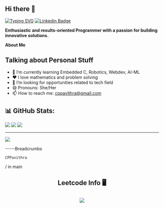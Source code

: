 ## Hi there 👋

[![Typing SVG](https://readme-typing-svg.demolab.com/?lines=Hey+there+👋,+I'm+Pavithra; )](https://git.io/typing-svg)
[![Linkedin Badge](https://img.shields.io/badge/-LinkedIn-0e76a8?style=flat-square&logo=Linkedin&logoColor=white)](https://linkedin.com/in/nikhilcp05)

**Enthusiastic and results-oriented Programmer with a passion for building innovative solutions.**

**About Me**


## **Talking about Personal Stuff**
- 🌱 I’m currently learning Embedded C, Robotics, Webdev, AI-ML
- ❤️  I love mathematics and problem solving
- 🤔 I’m looking for opportunities related to tech field
- 😄 Pronouns: She/Her
- 📫 How to reach me: cppavithra@gmail.com


## 📊 GitHub Stats:
![](https://github-readme-stats.vercel.app/api?username=CPPavithra&theme=blue-green&hide_border=false&include_all_commits=true&count_private=false)
![](https://github-readme-streak-stats.herokuapp.com/?user=CPPavithra&theme=blue-green&hide_border=false)
![](https://github-readme-stats.vercel.app/api/top-langs/?username=CPPavithra&theme=blue-green&hide_border=false&include_all_commits=true&count_private=false&layout=compact)



---
[![](https://visitcount.itsvg.in/api?id=CPPavithra&icon=2&color=0)](https://visitcount.itsvg.in)

-----Breadcrumbs

    CPPavithra

/
in
main

<div align="center"> 


<h2 align="center">Leetcode Info 🖥️ <h2>  
<p align="center">
  
  <img  align=top flex-grow=1 src="https://leetcard.jacoblin.cool/Pavithra_CP?theme=dark&font=Nunito&ext=heatmap" />  
</p>

<br/><br/>
